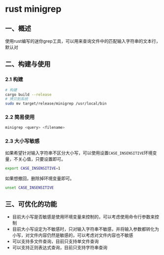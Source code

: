 # rust minigrep

## 一、概述

使用rust编写的迷你grep工具，可以用来查询文件中的匹配输入字符串的文本行，默认对

## 二、构建与使用

### 2.1 构建

```bash
# 构建
cargo build --release
# 拷贝到系统
sudo mv target/release/minigrep /usr/local/bin
```

### 2.2 简易使用

```bash
minigrep <query> <filename>
```

### 2.3 大小写敏感

如果希望针对输入字符串不区分大小写，可以使用设置`CASE_INSENSITIVE`环境变量，不关心值，只要设置即可。

```bash
export CASE_INSENSITIVE=1
```

如果想撤回，删除掉环境变量即可。

```bash
unset CASE_INSENSITIVE
```

## 三、可优化的功能

- 目前大小写是否敏感是使用环境变量来控制的，可以考虑使用命令行参数来控制
- 目前大小写设定为不敏感时，只对输入字符串不敏感，并将输入参数都转化为小写，对文件内容仍然是敏感的，可以考虑对文件内容也不敏感
- 可以支持多文件查询，目前只支持单文件查询
- 可以支持正则表达式查询，目前只支持字符串查询
